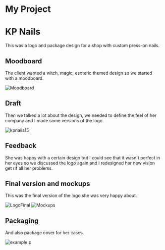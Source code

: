 # My Project
# KP Nails
This was a logo and package design for a shop with custom press-on nails.

## Moodboard
The client wanted a witch, magic, esoteric themed design so we started with a moodboard.

![Moodboard](https://user-images.githubusercontent.com/79570724/139733533-7121c400-5087-4e3d-8bd1-65f8ab4ee54f.jpg)

## Draft
Then we talked a lot about the design, we needed to define the feel of her company and I made some versions of the logo.

![kpnails15](https://user-images.githubusercontent.com/79570724/139733579-5eba91f7-55e8-42a2-a1ee-ddedd5660ddd.png)

## Feedback
She was happy with a certain design but I could see that it wasn't perfect in her eyes so we discussed the logo again and I redesigned her new vision get rif all her problems.

## Final version and mockups
This was the final version of the logo she was very happy about.

![LogoFinal](https://user-images.githubusercontent.com/79570724/139733625-264f4dd3-6dd5-45e0-9348-3477af5e80b8.png)
![Mockups](https://user-images.githubusercontent.com/79570724/139733662-867e50f9-1b62-414e-83bf-4c060a293cfa.jpg)

## Packaging
And also package cover for her cases.

![example p](https://user-images.githubusercontent.com/79570724/139733700-d27721a0-06aa-41a2-a529-e2021a6da8fd.png)

